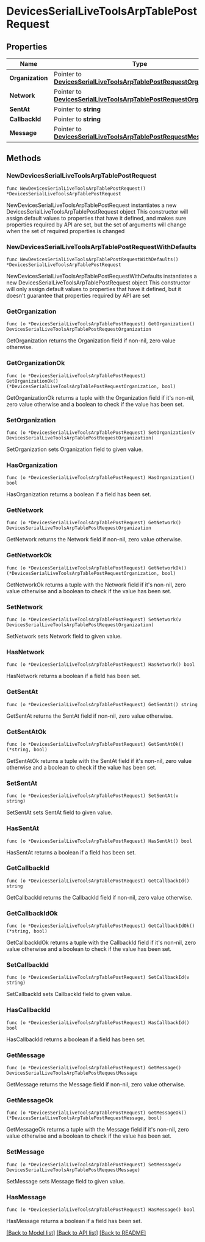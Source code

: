 # DevicesSerialLiveToolsArpTablePostRequest

## Properties

Name | Type | Description | Notes
------------ | ------------- | ------------- | -------------
**Organization** | Pointer to [**DevicesSerialLiveToolsArpTablePostRequestOrganization**](DevicesSerialLiveToolsArpTablePostRequestOrganization.md) |  | [optional] 
**Network** | Pointer to [**DevicesSerialLiveToolsArpTablePostRequestOrganization**](DevicesSerialLiveToolsArpTablePostRequestOrganization.md) |  | [optional] 
**SentAt** | Pointer to **string** |  | [optional] 
**CallbackId** | Pointer to **string** |  | [optional] 
**Message** | Pointer to [**DevicesSerialLiveToolsArpTablePostRequestMessage**](DevicesSerialLiveToolsArpTablePostRequestMessage.md) |  | [optional] 

## Methods

### NewDevicesSerialLiveToolsArpTablePostRequest

`func NewDevicesSerialLiveToolsArpTablePostRequest() *DevicesSerialLiveToolsArpTablePostRequest`

NewDevicesSerialLiveToolsArpTablePostRequest instantiates a new DevicesSerialLiveToolsArpTablePostRequest object
This constructor will assign default values to properties that have it defined,
and makes sure properties required by API are set, but the set of arguments
will change when the set of required properties is changed

### NewDevicesSerialLiveToolsArpTablePostRequestWithDefaults

`func NewDevicesSerialLiveToolsArpTablePostRequestWithDefaults() *DevicesSerialLiveToolsArpTablePostRequest`

NewDevicesSerialLiveToolsArpTablePostRequestWithDefaults instantiates a new DevicesSerialLiveToolsArpTablePostRequest object
This constructor will only assign default values to properties that have it defined,
but it doesn't guarantee that properties required by API are set

### GetOrganization

`func (o *DevicesSerialLiveToolsArpTablePostRequest) GetOrganization() DevicesSerialLiveToolsArpTablePostRequestOrganization`

GetOrganization returns the Organization field if non-nil, zero value otherwise.

### GetOrganizationOk

`func (o *DevicesSerialLiveToolsArpTablePostRequest) GetOrganizationOk() (*DevicesSerialLiveToolsArpTablePostRequestOrganization, bool)`

GetOrganizationOk returns a tuple with the Organization field if it's non-nil, zero value otherwise
and a boolean to check if the value has been set.

### SetOrganization

`func (o *DevicesSerialLiveToolsArpTablePostRequest) SetOrganization(v DevicesSerialLiveToolsArpTablePostRequestOrganization)`

SetOrganization sets Organization field to given value.

### HasOrganization

`func (o *DevicesSerialLiveToolsArpTablePostRequest) HasOrganization() bool`

HasOrganization returns a boolean if a field has been set.

### GetNetwork

`func (o *DevicesSerialLiveToolsArpTablePostRequest) GetNetwork() DevicesSerialLiveToolsArpTablePostRequestOrganization`

GetNetwork returns the Network field if non-nil, zero value otherwise.

### GetNetworkOk

`func (o *DevicesSerialLiveToolsArpTablePostRequest) GetNetworkOk() (*DevicesSerialLiveToolsArpTablePostRequestOrganization, bool)`

GetNetworkOk returns a tuple with the Network field if it's non-nil, zero value otherwise
and a boolean to check if the value has been set.

### SetNetwork

`func (o *DevicesSerialLiveToolsArpTablePostRequest) SetNetwork(v DevicesSerialLiveToolsArpTablePostRequestOrganization)`

SetNetwork sets Network field to given value.

### HasNetwork

`func (o *DevicesSerialLiveToolsArpTablePostRequest) HasNetwork() bool`

HasNetwork returns a boolean if a field has been set.

### GetSentAt

`func (o *DevicesSerialLiveToolsArpTablePostRequest) GetSentAt() string`

GetSentAt returns the SentAt field if non-nil, zero value otherwise.

### GetSentAtOk

`func (o *DevicesSerialLiveToolsArpTablePostRequest) GetSentAtOk() (*string, bool)`

GetSentAtOk returns a tuple with the SentAt field if it's non-nil, zero value otherwise
and a boolean to check if the value has been set.

### SetSentAt

`func (o *DevicesSerialLiveToolsArpTablePostRequest) SetSentAt(v string)`

SetSentAt sets SentAt field to given value.

### HasSentAt

`func (o *DevicesSerialLiveToolsArpTablePostRequest) HasSentAt() bool`

HasSentAt returns a boolean if a field has been set.

### GetCallbackId

`func (o *DevicesSerialLiveToolsArpTablePostRequest) GetCallbackId() string`

GetCallbackId returns the CallbackId field if non-nil, zero value otherwise.

### GetCallbackIdOk

`func (o *DevicesSerialLiveToolsArpTablePostRequest) GetCallbackIdOk() (*string, bool)`

GetCallbackIdOk returns a tuple with the CallbackId field if it's non-nil, zero value otherwise
and a boolean to check if the value has been set.

### SetCallbackId

`func (o *DevicesSerialLiveToolsArpTablePostRequest) SetCallbackId(v string)`

SetCallbackId sets CallbackId field to given value.

### HasCallbackId

`func (o *DevicesSerialLiveToolsArpTablePostRequest) HasCallbackId() bool`

HasCallbackId returns a boolean if a field has been set.

### GetMessage

`func (o *DevicesSerialLiveToolsArpTablePostRequest) GetMessage() DevicesSerialLiveToolsArpTablePostRequestMessage`

GetMessage returns the Message field if non-nil, zero value otherwise.

### GetMessageOk

`func (o *DevicesSerialLiveToolsArpTablePostRequest) GetMessageOk() (*DevicesSerialLiveToolsArpTablePostRequestMessage, bool)`

GetMessageOk returns a tuple with the Message field if it's non-nil, zero value otherwise
and a boolean to check if the value has been set.

### SetMessage

`func (o *DevicesSerialLiveToolsArpTablePostRequest) SetMessage(v DevicesSerialLiveToolsArpTablePostRequestMessage)`

SetMessage sets Message field to given value.

### HasMessage

`func (o *DevicesSerialLiveToolsArpTablePostRequest) HasMessage() bool`

HasMessage returns a boolean if a field has been set.


[[Back to Model list]](../README.md#documentation-for-models) [[Back to API list]](../README.md#documentation-for-api-endpoints) [[Back to README]](../README.md)


